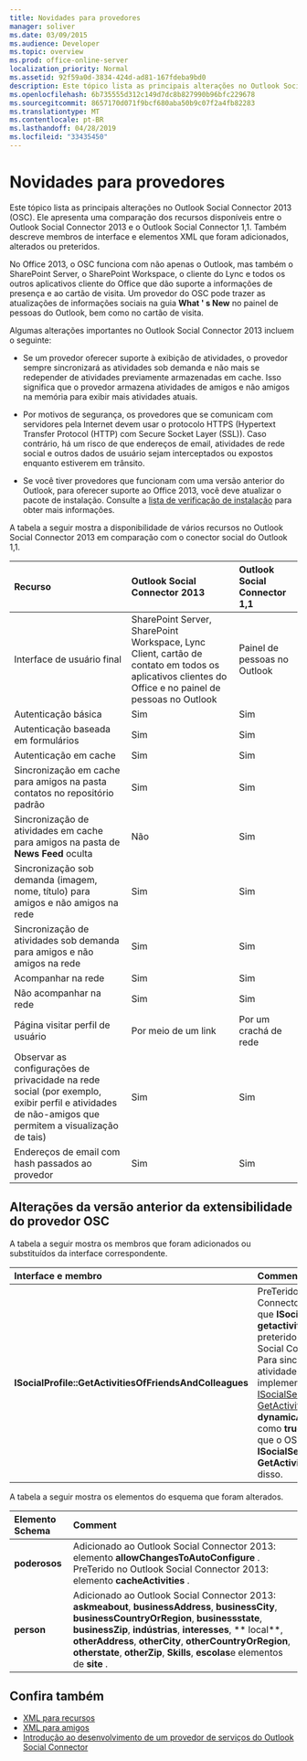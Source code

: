 ```yaml
---
title: Novidades para provedores
manager: soliver
ms.date: 03/09/2015
ms.audience: Developer
ms.topic: overview
ms.prod: office-online-server
localization_priority: Normal
ms.assetid: 92f59a0d-3834-424d-ad81-167fdeba9bd0
description: Este tópico lista as principais alterações no Outlook Social Connector 2013 (OSC). Ele apresenta uma comparação dos recursos disponíveis entre o Outlook Social Connector 2013 e o Outlook Social Connector 1,1.
ms.openlocfilehash: 6b735555d312c149d7dc8b827990b96bfc229678
ms.sourcegitcommit: 8657170d071f9bcf680aba50b9c07f2a4fb82283
ms.translationtype: MT
ms.contentlocale: pt-BR
ms.lasthandoff: 04/28/2019
ms.locfileid: "33435450"
---
```

# <a name="whats-new-for-providers"></a>Novidades para provedores

Este tópico lista as principais alterações no Outlook Social Connector 2013 (OSC). Ele apresenta uma comparação dos recursos disponíveis entre o Outlook Social Connector 2013 e o Outlook Social Connector 1,1. Também descreve membros de interface e elementos XML que foram adicionados, alterados ou preteridos. 
  
No Office 2013, o OSC funciona com não apenas o Outlook, mas também o SharePoint Server, o SharePoint Workspace, o cliente do Lync e todos os outros aplicativos cliente do Office que dão suporte a informações de presença e ao cartão de visita. Um provedor do OSC pode trazer as atualizações de informações sociais na guia **What ' s New** no painel de pessoas do Outlook, bem como no cartão de visita. 
  
Algumas alterações importantes no Outlook Social Connector 2013 incluem o seguinte: 
  
- Se um provedor oferecer suporte à exibição de atividades, o provedor sempre sincronizará as atividades sob demanda e não mais se redepender de atividades previamente armazenadas em cache. Isso significa que o provedor armazena atividades de amigos e não amigos na memória para exibir mais atividades atuais.
    
- Por motivos de segurança, os provedores que se comunicam com servidores pela Internet devem usar o protocolo HTTPS (Hypertext Transfer Protocol (HTTP) com Secure Socket Layer (SSL)). Caso contrário, há um risco de que endereços de email, atividades de rede social e outros dados de usuário sejam interceptados ou expostos enquanto estiverem em trânsito.
    
- Se você tiver provedores que funcionam com uma versão anterior do Outlook, para oferecer suporte ao Office 2013, você deve atualizar o pacote de instalação. Consulte a [lista de verificação de instalação](installation-checklist.md) para obter mais informações. 
    
A tabela a seguir mostra a disponibilidade de vários recursos no Outlook Social Connector 2013 em comparação com o conector social do Outlook 1,1.
  
|**Recurso**|**Outlook Social Connector 2013**|**Outlook Social Connector 1,1**|
|:-----|:-----|:-----|
|Interface de usuário final  <br/> |SharePoint Server, SharePoint Workspace, Lync Client, cartão de contato em todos os aplicativos clientes do Office e no painel de pessoas no Outlook  <br/> |Painel de pessoas no Outlook  <br/> |
|Autenticação básica  <br/> |Sim  <br/> |Sim  <br/> |
|Autenticação baseada em formulários  <br/> |Sim  <br/> |Sim  <br/> |
|Autenticação em cache  <br/> |Sim  <br/> |Sim  <br/> |
|Sincronização em cache para amigos na pasta contatos no repositório padrão  <br/> |Sim  <br/> |Sim  <br/> |
|Sincronização de atividades em cache para amigos na pasta de **News Feed** oculta  <br/> |Não  <br/> |Sim  <br/> |
|Sincronização sob demanda (imagem, nome, título) para amigos e não amigos na rede  <br/> |Sim  <br/> |Sim  <br/> |
|Sincronização de atividades sob demanda para amigos e não amigos na rede  <br/> |Sim  <br/> |Sim  <br/> |
|Acompanhar na rede  <br/> |Sim  <br/> |Sim  <br/> |
|Não acompanhar na rede  <br/> |Sim  <br/> |Sim  <br/> |
|Página visitar perfil de usuário  <br/> |Por meio de um link  <br/> |Por um crachá de rede  <br/> |
|Observar as configurações de privacidade na rede social (por exemplo, exibir perfil e atividades de não-amigos que permitem a visualização de tais)  <br/> |Sim  <br/> |Sim  <br/> |
|Endereços de email com hash passados ao provedor  <br/> |Sim  <br/> |Sim  <br/> |

<a name="OlSocialConnector_Changes"> </a>

## <a name="changes-from-the-previous-version-of-osc-provider-extensibility"></a>Alterações da versão anterior da extensibilidade do provedor OSC

A tabela a seguir mostra os membros que foram adicionados ou substituídos da interface correspondente.
  
|**Interface e membro**|**Comment**|
|:-----|:-----|
|**ISocialProfile::GetActivitiesOfFriendsAndColleagues** <br/> |PreTerido no Outlook Social Connector 2013. Observe que **ISocialSession:: getactivities** também foi preterido desde o Outlook Social Connector 1,1.  <br/> Para sincronizar feeds de atividades, você deve implementar o método [ISocialSession2:: GetActivitiesEx](isocialsession2-getactivitiesex.md) . Defina **dynamicActivitiesLookupEx** como **true**, que solicitará que o OSC chame **ISocialSession2:: GetActivitiesEx** em vez disso.  <br/> |
   
A tabela a seguir mostra os elementos do esquema que foram alterados.
  
|**Elemento Schema**|**Comment**|
|:-----|:-----|
|**poderosos** <br/> |Adicionado ao Outlook Social Connector 2013: elemento **allowChangesToAutoConfigure** .  <br/> PreTerido no Outlook Social Connector 2013: elemento **cacheActivities** .  <br/> |
|**person** <br/> |Adicionado ao Outlook Social Connector 2013: **askmeabout**, **businessAddress**, **businessCity**, **businessCountryOrRegion**, **businessstate**, **businessZip**, **indústrias**, **interesses**, ** local**, **otherAddress**, **otherCity**, **otherCountryOrRegion**, **otherstate**, **otherZip**, **Skills**, **escolas**e elementos de **site** .  <br/> |
   
## <a name="see-also"></a>Confira também

- [XML para recursos](xml-for-capabilities.md)
- [XML para amigos](xml-for-friends.md)
- [Introdução ao desenvolvimento de um provedor de serviços do Outlook Social Connector](getting-started-with-developing-an-outlook-social-connector-provider.md)


